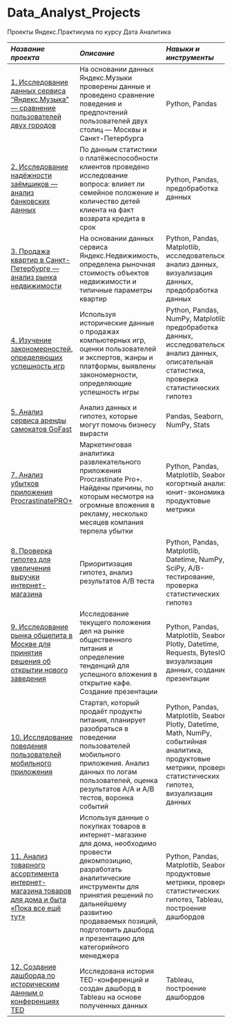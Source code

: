 # Data_Analyst_Projects
Проекты Яндекс.Практикумa  по курсу Дата Аналитика 


| *Название проекта*            | *Описание*                   | *Навыки и инструменты*       |
| :---------------------------  | :--------------------------- | :--------------------------- |
|[1.  Исследование данных сервиса “Яндекс.Музыка” — сравнение пользователей двух городов](https://github.com/dina209/Data_Analyst_Projects/tree/main/01%20Basic%20Python "Заголовок ссылки")| На основании данных Яндекс.Музыки проверены данные и проведено сравнение поведения и предпочтений пользователей двух столиц — Москвы и Санкт-Петербурга |Python, Pandas |
|[2.  Исследование надёжности заёмщиков — анализ банковских данных](https://github.com/dina209/Data_Analyst_Projects/tree/main/02%20Data%20preprocessing "Заголовок ссылки")|По данным статистики о платёжеспособности клиентов проведено исследование вопроса: влияет ли семейное положение и количество детей клиента на факт возврата кредита в срок|Python,   Pandas, предобработка данных| 
|[3.  Продажа квартир в Санкт-Петербурге — анализ рынка недвижимости](https://github.com/dina209/Data_Analyst_Projects/tree/main/03%20Exploratory%20data%20analysis "Заголовок ссылки")| На основании данных сервиса Яндекс.Недвижимость, определена рыночная стоимость объектов недвижимости и типичные параметры квартир | Python,   Pandas,  Matplotlib, исследовательский анализ данных,  визуализация данных, предобработка данных |
| [4.  Изучение закономерностей, определяющих успешность игр](https://github.com/dina209/Data_Analyst_Projects/tree/main/04%20Gaming_platforms "Заголовок ссылки")|Используя исторические данные о продажах компьютерных игр, оценки пользователей и экспертов, жанры и платформы, выявлены закономерности, определяющие успешность игры| Python, Pandas, NumPy, Matplotlib, предобработка данных, исследовательский анализ данных, описательная статистика, проверка статистических гипотез |
|[5.  Анализ сервиса аренды самокатов GoFast](https://github.com/dina209/Data_Analyst_Projects/tree/main/03%20Statistical%20data%20analysis "Заголовок ссылки")| Aнализ данныx и гипотез, которые могут помочь бизнесу вырасти |Pandas, Seaborn, NumPy, Stats|
| [7.  Анализ убытков приложения ProcrastinatePRO+ ](https://github.com/dina209/Data_Analyst_Projects/tree/main/07%20Business_indicators_analysis "Заголовок ссылки") |Маркетинговая аналитика развлекательного приложения Procrastinate Pro+. Найдены причины, по которым несмотря на огромные вложения в рекламу, несколько месяцев компания терпела убытки | Python,  Pandas,  Matplotlib, Seaborn, когортный анализ,  юнит-экономика,  продуктовые метрики |
|[8.  Проверка гипотез для увеличения выручки интернет-магазина](https://github.com/dina209/Data_Analyst_Projects/tree/main/08%20Data-driven%20business%20decision%20making "Заголовок ссылки")| Приоритизация гипотез, анализ результатов А/В теста | Python, Pandas, Matplotlib, Datetime, NumPy, SciPy, А/В-тестирование, проверка статистических гипотез |
|[9.  Исследование рынка общепита в Москве для принятия решения об открытии нового заведения](https://github.com/dina209/Data_Analyst_Projects/tree/main/09%20How%20to%20tell%20a%20story%20using%20data "Заголовок ссылки")| Исследование текущего положения дел на рынке общественного питания и определение тенденций для успешного вложения в открытие кафе. Создание презентации| Python, Pandas, Matplotlib, Seaborn, Plotly, Datetime, Requests, BytesIO, визуализация данных, создание презентации |
|[10.  Исследование поведения пользователей мобильного приложения](https://github.com/dina209/Data_Analyst_Projects/tree/main/10%20Mobile_startup "Заголовок ссылки")|Стартап, который продаёт продукты питания, планирует разобраться в поведении пользователей мобильного приложения. Анализ данных по логам пользователей, оценка результатов А/А и А/В тестов, воронка событий| Python, Pandas, Matplotlib, Seaborn, Plotly, Datetime, Math, NumPy, событийная аналитика, продуктовые метрики, проверка статистических гипотез, визуализация данных |
|[11.  Анализ товарного ассортимента интернет-магазина товаров для дома и быта «Пока все ещё тут»](https://github.com/dina209/Data_Analyst_Projects/tree/main/11_E-commerce_project "Заголовок ссылки")| Используя данные о покупках товаров в интернет-магазине для дома, необходимо провести декомпозицию, разработать аналитические инструменты для принятия решений по дальнейшему развитию продаваемых позиций, подготовить дашборд и презентацию для категорийного менеджера | Python, Pandas,  Matplotlib, Seaborn, продуктовые метрики, проверка статистических гипотез, Tableau, построение дашбордов |
| [12.  Создание дашборда по историческим данным о конференциях TED](https://github.com/dina209/Data_Analyst_Projects/tree/main/Tableau_project "Заголовок ссылки")| Исследована история TED-конференций и создан дашборд в Tableau на основе полученных данных| Tableau, построение дашбордов | 
































